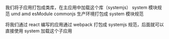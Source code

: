 我们将子应用打包成类库，在主应用中加载这个库（systemjs）
system 模块规范 umd amd esModule commonjs
生产环境打包成 system 模块规范

将我们通过 react 编写的应用通过 webpack 打包成 systemjs 规范，后面就可以直接使用 system 加载这个子应用
